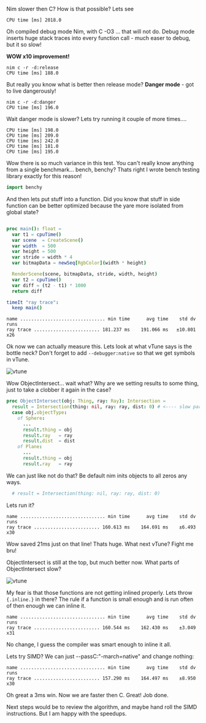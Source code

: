 Nim slower then C? How is that possible? Lets see

```
CPU time [ms] 2018.0
```

Oh compiled debug mode Nim, with C -O3 ... that will not do. Debug mode inserts huge stack traces into every function call - much easer to debug, but it so slow!

**WOW x10 improvement!**

```
nim c -r -d:release
CPU time [ms] 188.0
```

But really you know what is better then release mode? **Danger mode** - got to live dangerously!

```
nim c -r -d:danger
CPU time [ms] 196.0
```

Wait danger mode is slower? Lets try running it couple of more times....

```
CPU time [ms] 198.0
CPU time [ms] 209.0
CPU time [ms] 242.0
CPU time [ms] 181.0
CPU time [ms] 195.0
```

Wow there is so much variance in this test. You can't really know anything from a single benchmark... bench, benchy? Thats right I wrote bench testing library exactly for this reason!

```nim
import benchy
```

And then lets put stuff into a function. Did you know that stuff in side function can be better optimized because the yare more isolated from global state?


```nim

proc main(): float =
  var t1 = cpuTime()
  var scene  = CreateScene()
  var width  = 500
  var height = 500
  var stride = width * 4
  var bitmapData = newSeq[RgbColor](width * height)

  RenderScene(scene, bitmapData, stride, width, height)
  var t2 = cpuTime()
  var diff = (t2 - t1) * 1000
  return diff

timeIt "ray trace":
  keep main()

```

```
name ............................... min time      avg time    std dv   runs
ray trace ........................ 181.237 ms    191.066 ms   ±10.801    x26
```

Ok now we can actually measure this. Lets look at what vTune says is the bottle neck? Don't forget to add `--debugger:native` so that we get symbols in vTune.

![vtune](https://dl3.pushbulletusercontent.com/dtj6hcUuwkFeUJBD7uBhywDciYxcPv1K/image.png)

Wow ObjectIntersect... wait what? Why are we setting results to some thing, just to take a clobber it again in the case?

```nim
proc ObjectIntersect(obj: Thing, ray: Ray): Intersection =
  result = Intersection(thing: nil, ray: ray, dist: 0) # <---- slow part
  case obj.objectType:
    of Sphere:
      ...
      result.thing = obj
      result.ray   = ray
      result.dist  = dist
    of Plane:
      ...
      result.thing = obj
      result.ray   = ray
```

We can just like not do that? Be default nim inits objects to all zeros any ways.

```nim
  # result = Intersection(thing: nil, ray: ray, dist: 0)
```

Lets run it?

```
name ............................... min time      avg time    std dv   runs
ray trace ........................ 160.613 ms    164.691 ms    ±6.493    x30
```

Wow saved 21ms just on that line! Thats huge. What next vTune? Fight me bru!

ObjectIntersect is still at the top, but much better now. What parts of ObjectIntersect slow?

![vtune](
https://dl3.pushbulletusercontent.com/ltsajUvraaIviUVqWZHREciAx3HfYrqa/vtune-gui_G5KNvyif2m.png)

My fear is that those functions are not getting inlined properly. Lets throw `{.inline.}` in there? The rule if a function is small enough and is run often of then enough we can inline it.

```
name ............................... min time      avg time    std dv   runs
ray trace ........................ 160.544 ms    162.430 ms    ±3.049    x31
```

No change, I guess the compiler was smart enough to inline it all.

Lets try SIMD? We can just --passC:"-march=native" and change nothing:

```
name ............................... min time      avg time    std dv   runs
ray trace ........................ 157.290 ms    164.497 ms    ±8.950    x30
```

Oh great a 3ms win. Now we are faster then C. Great! Job done.

Next steps would be to review the algorithm, and maybe hand roll the SIMD instructions. But I am happy with the speedups.

